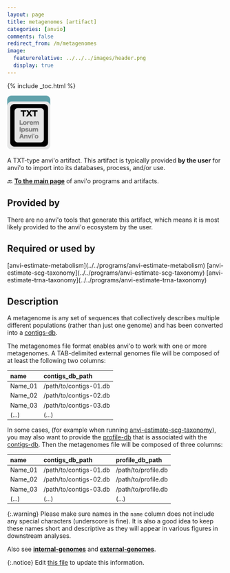 ```yaml
---
layout: page
title: metagenomes [artifact]
categories: [anvio]
comments: false
redirect_from: /m/metagenomes
image:
  featurerelative: ../../../images/header.png
  display: true
---
```



{% include _toc.html %}


<img src="../../images/icons/TXT.png" alt="TXT" style="width:100px; border:none" />

A TXT-type anvi'o artifact. This artifact is typically provided **by the user** for anvi'o to import into its databases, process, and/or use.

🔙 **[To the main page](../../)** of anvi'o programs and artifacts.

## Provided by


There are no anvi'o tools that generate this artifact, which means it is most likely provided to the anvi'o ecosystem by the user.


## Required or used by


<p style="text-align: left" markdown="1"><span class="artifact-r">[anvi-estimate-metabolism](../../programs/anvi-estimate-metabolism)</span> <span class="artifact-r">[anvi-estimate-scg-taxonomy](../../programs/anvi-estimate-scg-taxonomy)</span> <span class="artifact-r">[anvi-estimate-trna-taxonomy](../../programs/anvi-estimate-trna-taxonomy)</span></p>


## Description

A metagenome is any set of sequences that collectively describes multiple different populations (rather than just one genome) and has been converted into a <span class="artifact-n">[contigs-db](/software/anvio/help/main/artifacts/contigs-db)</span>.

The metagenomes file format enables anvi'o to work with one or more metagenomes. A TAB-delimited external genomes file will be composed of at least the following two columns:

|name|contigs_db_path|
|:--|:--|
|Name_01|/path/to/contigs-01.db|
|Name_02|/path/to/contigs-02.db|
|Name_03|/path/to/contigs-03.db|
|(...)|(...)|

In some cases, (for example when running <span class="artifact-n">[anvi-estimate-scg-taxonomy](/software/anvio/help/main/programs/anvi-estimate-scg-taxonomy)</span>), you may also want to provide the <span class="artifact-n">[profile-db](/software/anvio/help/main/artifacts/profile-db)</span> that is associated with the <span class="artifact-n">[contigs-db](/software/anvio/help/main/artifacts/contigs-db)</span>. Then the metagenomes file will be composed of three columns:

|name|contigs_db_path|profile_db_path|
|:--|:--|:--|
|Name_01|/path/to/contigs-01.db|/path/to/profile.db|
|Name_02|/path/to/contigs-02.db|/path/to/profile.db|
|Name_03|/path/to/contigs-03.db|/path/to/profile.db|
|(...)|(...)|(...)|

{:.warning}
Please make sure names in the `name` column does not include any special characters (underscore is fine). It is also a good idea to keep these names short and descriptive as they will appear in various figures in downstream analyses.

Also see **<span class="artifact-n">[internal-genomes](/software/anvio/help/main/artifacts/internal-genomes)</span>** and **<span class="artifact-n">[external-genomes](/software/anvio/help/main/artifacts/external-genomes)</span>**.


{:.notice}
Edit [this file](https://github.com/merenlab/anvio/tree/master/anvio/docs/artifacts/metagenomes.md) to update this information.

